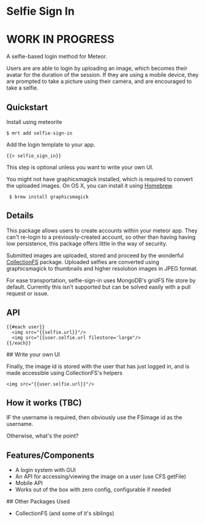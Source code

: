 # Selfie Sign In

# WORK IN PROGRESS

A selfie-based login method for Meteor.

Users are are able to login by uploading an image, which becomes their avatar for the duration of the session. If they are using a mobile device, they are prompted to take a picture using their camera, and are encouraged to take a selfie.

## Quickstart

Install using meteorite

```
$ mrt add selfie-sign-in
```

Add the login template to your app.

```
{{> selfie_sign_in}}
```
This step is optional unless you want to write your own UI. 

You might not have graphicsmagick installed, which is required to convert the uploaded images. On OS X, you can install it using [Homebrew](http://brew.sh/).


```
 $ brew install graphicsmagick
```

## Details

This package allows users to create accounts within your meteor app. They can't re-login to a previously-created account, so other than having having low persistence, this package offers little in the way of security.

Submitted images are uploaded, stored and proceed by the wonderful [CollectionFS](https://github.com/CollectionFS/Meteor-CollectionFS) package. Uploaded selfies are converted using graphicsmagick to thumbnails and higher resolution images in JPEG format.

For ease transportation, selfie-sign-in uses MongoDB's gridFS file store by default. Currently this isn't supported but can be solved easily with a pull request or issue.

## API 

```
{{#each user}}
  <img src="{{selfie.url}}"/>
  <img src="{{user.selfie.url filestore='large"/>
{{/each}}
```

## Write your own UI

Finally, the image id is stored with the user that has just logged in, and is made accessible using CollectionFS's helpers

```
<img src="{{user.selfie.url}}"/>
```


## How it works (TBC)

IF the username is required, then obviously use the FSimage id as the username.

Otherwise, what's the point?



## Features/Components

* A login system with GUI
* An API for accessing/viewing the image on a user (use CFS getFile)
* Mobile API
* Works out of the box with zero config, configurable if needed


## Other Packages Used

* CollectionFS (and some of it's siblings)


